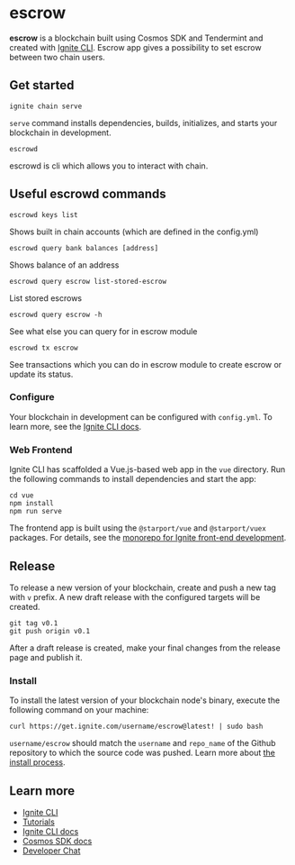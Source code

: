 # escrow
**escrow** is a blockchain built using Cosmos SDK and Tendermint and created with [Ignite CLI](https://ignite.com/cli).
Escrow app gives a possibility to set escrow between two chain users.

## Get started

```
ignite chain serve
```

`serve` command installs dependencies, builds, initializes, and starts your blockchain in development.

```
escrowd
```

escrowd is cli which allows you to interact with chain.

## Useful escrowd commands

```
escrowd keys list
```

Shows built in chain accounts (which are defined in the config.yml)

```
escrowd query bank balances [address]
```

Shows balance of an address

```
escrowd query escrow list-stored-escrow
```

List stored escrows

```
escrowd query escrow -h
```

See what else you can query for in escrow module

```
escrowd tx escrow
```

See transactions which you can do in escrow module to create escrow or update its status.

### Configure

Your blockchain in development can be configured with `config.yml`. To learn more, see the [Ignite CLI docs](https://docs.ignite.com).

### Web Frontend

Ignite CLI has scaffolded a Vue.js-based web app in the `vue` directory. Run the following commands to install dependencies and start the app:

```
cd vue
npm install
npm run serve
```

The frontend app is built using the `@starport/vue` and `@starport/vuex` packages. For details, see the [monorepo for Ignite front-end development](https://github.com/ignite-hq/web).

## Release
To release a new version of your blockchain, create and push a new tag with `v` prefix. A new draft release with the configured targets will be created.

```
git tag v0.1
git push origin v0.1
```

After a draft release is created, make your final changes from the release page and publish it.

### Install
To install the latest version of your blockchain node's binary, execute the following command on your machine:

```
curl https://get.ignite.com/username/escrow@latest! | sudo bash
```
`username/escrow` should match the `username` and `repo_name` of the Github repository to which the source code was pushed. Learn more about [the install process](https://github.com/allinbits/starport-installer).

## Learn more

- [Ignite CLI](https://ignite.com/cli)
- [Tutorials](https://docs.ignite.com/guide)
- [Ignite CLI docs](https://docs.ignite.com)
- [Cosmos SDK docs](https://docs.cosmos.network)
- [Developer Chat](https://discord.gg/ignite)
